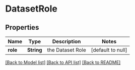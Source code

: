 # DatasetRole
## Properties

Name | Type | Description | Notes
------------ | ------------- | ------------- | -------------
**role** | **String** | the Dataset Role | [default to null]

[[Back to Model list]](../README.md#documentation-for-models) [[Back to API list]](../README.md#documentation-for-api-endpoints) [[Back to README]](../README.md)

